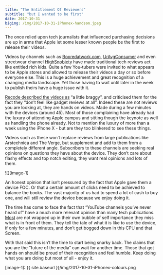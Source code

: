 ```yaml
---
title: "The Entitlement Of Reviewers"
subtitle: "but I wanted to be first"
date: 2017-10-31
bigimg: /img/2017-10-31-iPhonex-handson.jpeg
---
```


The once relied upon tech journalists that influenced purchasing decisions are up in arms that Apple let some lesser known people be the first to release their videos. 

Videos by channels such as [Booredatwork.com][1], [UrAvgConsumer][2] and even streetwear channel [HighSnobiety][3] have made traditional tech reviews act like entitled rich kids. Quite a few You-tubers were invited to what appears to be Apple stores and allowed to release their videos a day or so before everyone else. This is a huge achievement and great recognition of a changing media landscape. Yet those having to wait until later in the week to publish theirs have a huge issue with it.

[Recode described the videos as][4] “a little braggy”, and criticised them for the fact they “don’t feel like gadget reviews at all”. Indeed these are not reviews you are looking at, they are hands on videos. Made during a few minutes with the devices (around 45). Most of those complaining have already had the luxury of attending Apple campus and sitting though the keynote as well as handling the phone already. Not to mention the luxury of more than a week using the iPhone X - but are they too blinkered to see these things. 

Videos such as these won’t replace reviews from large publications like Arstechnica and The Verge, but supplement and add to them from a completely different angle. Subscribers to these channels are seeking real opinions on questions they have about the device. They don’t care about flashy effects and top notch editing, they want real opinions and lots of them.

![][image-1]

An honest opinion that isn’t pressured by the fact that Apple gave them a device FOC. Or that a certain amount of clicks need to be achieved to balance the books. The vast majority of us had to spend a lot of cash to buy one, and will still review the device because we enjoy doing it. 

The time has come to face the fact that “YouTube channels you’ve never heard of” have a much more relevant opinion than many tech publications. [Most][5] are not wrapped up in their own bubble of self importance they miss what is in front of them. They tell the tale of what it is like to use the device, if only for a few minutes, and don’t get bogged down in this CPU and that Screen. 

With that said this isn’t the time to start being snarky back. The claims that you are the “future of the media” can wait for another time. Those that got hands on should be proud of their recognition and feel humble. Keep doing what you are doing but most of all - enjoy it. 

[1]:	https://www.youtube.com/watch?v=KPYe5343jdQ
[2]:	https://www.youtube.com/watch?v=r51fE02IVRE
[3]:	https://www.youtube.com/watch?v=XQphKeR-fCo
[4]:	https://web.archive.org/web/20171031040332/https://www.recode.net/2017/10/30/16577146/iphone-x-launch-teaser-video
[5]:	https://twitter.com/superscientific/status/925210521049223168

[image-1]:	{{ site.baseurl }}/img/2017-10-31-iPhonex-colours.png